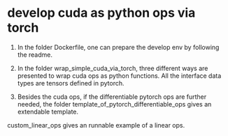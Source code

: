 # develop cuda as python ops via torch 
1. In the folder Dockerfile, one can prepare the develop env by following the readme.

2. In the folder wrap_simple_cuda_via_torch, three different ways are presented to wrap cuda ops as python functions. All the interface data types are tensors defined in pytorch.

3. Besides the cuda ops, if the differentiable pytorch ops are further needed, the folder template_of_pytorch_differentiable_ops gives an extendable template.

custom_linear_ops gives an runnable example of a linear ops.